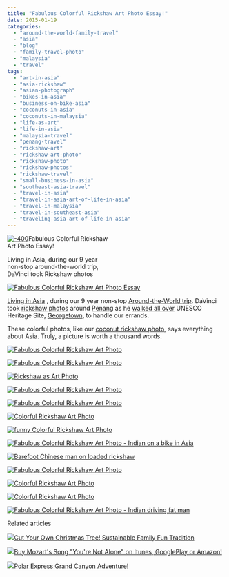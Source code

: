 ```yaml
---
title: "Fabulous Colorful Rickshaw Art Photo Essay!"
date: 2015-01-19
categories: 
  - "around-the-world-family-travel"
  - "asia"
  - "blog"
  - "family-travel-photo"
  - "malaysia"
  - "travel"
tags: 
  - "art-in-asia"
  - "asia-rickshaw"
  - "asian-photograph"
  - "bikes-in-asia"
  - "business-on-bike-asia"
  - "coconuts-in-asia"
  - "coconuts-in-malaysia"
  - "life-as-art"
  - "life-in-asia"
  - "malaysia-travel"
  - "penang-travel"
  - "rickshaw-art"
  - "rickshaw-art-photo"
  - "rickshaw-photo"
  - "rickshaw-photos"
  - "rickshaw-travel"
  - "small-business-in-asia"
  - "southeast-asia-travel"
  - "travel-in-asia"
  - "travel-in-asia-art-of-life-in-asia"
  - "travel-in-malaysia"
  - "travel-in-southeast-asia"
  - "traveling-asia-art-of-life-in-asia"
---
```


[![-400](https://pub-ac94b3f306b24c0dba4238943c97f2e1.r2.dev/6a00e5502a9507883301b7c73a2722970b.jpg "-400")](https://pub-ac94b3f306b24c0dba4238943c97f2e1.r2.dev/6a00e5502a9507883301b7c73a2722970b.jpg)Fabulous Colorful Rickshaw  
Art Photo Essay!  
  
Living in Asia, during our 9 year  
non-stop around-the-world trip,  
DaVinci took Rickshaw photos

<!--more-->  
[![Fabulous Colorful Rickshaw Art Photo Essay](https://pub-ac94b3f306b24c0dba4238943c97f2e1.r2.dev/6a00e5502a9507883301bb07ddc7ac970d.png "Fabulous Colorful Rickshaw Art Photo Essay")](https://pub-ac94b3f306b24c0dba4238943c97f2e1.r2.dev/6a00e5502a9507883301bb07ddc7ac970d.png)  
  
[Living in Asia](http://soultravelers3new.local/2012/05/living-in-asia.html "living in Asia") , during our 9 year non-stop [Around-the-World trip](http://soultravelers3new.local/2012/01/amazing-family-world-tour.html "around-the-world trip family"). DaVinci took [rickshaw photos](http://soultravelers3new.local/2011/01/family-travel-asia-photo-georgetown-malaysia.html "rickshaw photo") around [Penang](http://soultravelers3new.local/2012/03/finding-a-vacation-rental-apartment-in-penang-2.html "Penang rental") as he [walked all over](http://soultravelers3new.local/2012/08/walking-in-asia.html "walking all over Asia") UNESCO Heritage Site, [Georgetown](http://soultravelers3new.local/2011/02/20-stunning-photos-chinese-new-year-georgetown-penang.html "Georgetown, Penang Unesco heritage site"), to handle our errands.  
  
These colorful photos, like our [coconut rickshaw photo](http://soultravelers3new.local/2012/08/awesome-asian-coconut-rickshaw-photo.html "coconut rickshaw photo"), says everything about Asia. Truly, a picture is worth a thousand words.  
  
[![Fabulous Colorful Rickshaw Art Photo ](https://pub-ac94b3f306b24c0dba4238943c97f2e1.r2.dev/6a00e5502a9507883301b8d0c3a6f2970c.png "Fabulous Colorful Rickshaw Art Photo ")](https://pub-ac94b3f306b24c0dba4238943c97f2e1.r2.dev/6a00e5502a9507883301b8d0c3a6f2970c.png)  
  
  
[![Fabulous Colorful Rickshaw Art Photo](https://pub-ac94b3f306b24c0dba4238943c97f2e1.r2.dev/6a00e5502a9507883301b8d0c3a7f2970c.png "Fabulous Colorful Rickshaw Art Photo")](https://pub-ac94b3f306b24c0dba4238943c97f2e1.r2.dev/6a00e5502a9507883301b8d0c3a7f2970c.png)  
  
  
[![ Rickshaw as Art Photo](https://pub-ac94b3f306b24c0dba4238943c97f2e1.r2.dev/6a00e5502a9507883301b8d0c3a7ad970c.png " Rickshaw as Art Photo")](https://pub-ac94b3f306b24c0dba4238943c97f2e1.r2.dev/6a00e5502a9507883301b8d0c3a7ad970c.png)  
  
  
  
[![Fabulous Colorful Rickshaw Art Photo](https://pub-ac94b3f306b24c0dba4238943c97f2e1.r2.dev/6a00e5502a9507883301b7c73a2c5f970b.png "Fabulous Colorful Rickshaw Art Photo")](https://pub-ac94b3f306b24c0dba4238943c97f2e1.r2.dev/6a00e5502a9507883301b7c73a2c5f970b.png)  
  
  
  
[![Fabulous Colorful Rickshaw Art Photo](https://pub-ac94b3f306b24c0dba4238943c97f2e1.r2.dev/6a00e5502a9507883301b8d0c3a814970c.png "Fabulous Colorful Rickshaw Art Photo")](https://pub-ac94b3f306b24c0dba4238943c97f2e1.r2.dev/6a00e5502a9507883301b8d0c3a814970c.png)  
  
  
  
[![ Colorful Rickshaw Art Photo](https://pub-ac94b3f306b24c0dba4238943c97f2e1.r2.dev/6a00e5502a9507883301bb07ddc90e970d.png " Colorful Rickshaw Art Photo")](https://pub-ac94b3f306b24c0dba4238943c97f2e1.r2.dev/6a00e5502a9507883301bb07ddc90e970d.png)  
  
  
  
[![funny Colorful Rickshaw Art Photo](https://pub-ac94b3f306b24c0dba4238943c97f2e1.r2.dev/6a00e5502a9507883301b8d0c3a847970c.png "funny Colorful Rickshaw Art Photo")](https://pub-ac94b3f306b24c0dba4238943c97f2e1.r2.dev/6a00e5502a9507883301b8d0c3a847970c.png)  
  
  
[![Fabulous Colorful Rickshaw Art Photo - Indian on a bike in Asia](https://pub-ac94b3f306b24c0dba4238943c97f2e1.r2.dev/6a00e5502a9507883301b8d0c3a86c970c.png "Fabulous Colorful Rickshaw Art Photo - Indian on a bike in Asia")](https://pub-ac94b3f306b24c0dba4238943c97f2e1.r2.dev/6a00e5502a9507883301b8d0c3a86c970c.png)  
  
  
[![Barefoot Chinese man on loaded rickshaw](https://pub-ac94b3f306b24c0dba4238943c97f2e1.r2.dev/6a00e5502a9507883301b8d0c3a884970c.png "Barefoot Chinese man on loaded rickshaw")](https://pub-ac94b3f306b24c0dba4238943c97f2e1.r2.dev/6a00e5502a9507883301b8d0c3a884970c.png)  
  
  
[![Fabulous Colorful Rickshaw Art Photo](https://pub-ac94b3f306b24c0dba4238943c97f2e1.r2.dev/6a00e5502a9507883301b8d0c3a89b970c.png "Fabulous Colorful Rickshaw Art Photo")](https://pub-ac94b3f306b24c0dba4238943c97f2e1.r2.dev/6a00e5502a9507883301b8d0c3a89b970c.png)  
  
  
[![ Colorful Rickshaw Art Photo](https://pub-ac94b3f306b24c0dba4238943c97f2e1.r2.dev/6a00e5502a9507883301b7c73a2cf3970b.png " Colorful Rickshaw Art Photo")](https://pub-ac94b3f306b24c0dba4238943c97f2e1.r2.dev/6a00e5502a9507883301b7c73a2cf3970b.png)  
  
  
[![ Colorful Rickshaw Art Photo](https://pub-ac94b3f306b24c0dba4238943c97f2e1.r2.dev/6a00e5502a9507883301bb07ddc9a4970d.png " Colorful Rickshaw Art Photo")](https://pub-ac94b3f306b24c0dba4238943c97f2e1.r2.dev/6a00e5502a9507883301bb07ddc9a4970d.png)  
  
  
[![Fabulous Colorful Rickshaw Art Photo - Indian driving fat man](https://pub-ac94b3f306b24c0dba4238943c97f2e1.r2.dev/6a00e5502a9507883301b7c73a2d2a970b.png "Fabulous Colorful Rickshaw Art Photo - Indian driving fat man")](https://pub-ac94b3f306b24c0dba4238943c97f2e1.r2.dev/6a00e5502a9507883301b7c73a2d2a970b.png)  
  

Related articles

[![](http://i.zemanta.com/318394906_80_80.jpg)](http://soultravelers3new.local/2014/12/cut-your-own-christmas-tree-sustainable-family-fun-tradition.html)[Cut Your Own Christmas Tree! Sustainable Family Fun Tradition](http://soultravelers3new.local/2014/12/cut-your-own-christmas-tree-sustainable-family-fun-tradition.html)

[![](http://i.zemanta.com/322011446_80_80.jpg)](http://soultravelers3new.local/2015/01/buy-mozarts-song-youre-not-alone-on-itunes-googleplay-or-amazon-.html)[Buy Mozart's Song "You're Not Alone" on Itunes, GooglePlay or Amazon!](http://soultravelers3new.local/2015/01/buy-mozarts-song-youre-not-alone-on-itunes-googleplay-or-amazon-.html)

[![](http://i.zemanta.com/317983075_80_80.jpg)](http://soultravelers3new.local/2014/12/polar-express-grand-canyon-adventure.html)[Polar Express Grand Canyon Adventure!](http://soultravelers3new.local/2014/12/polar-express-grand-canyon-adventure.html)
